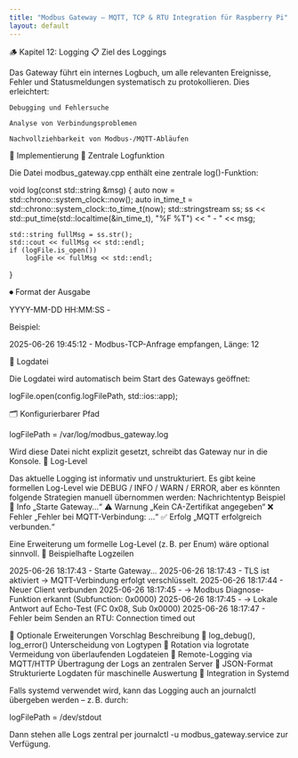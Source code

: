 ```yaml
---
title: "Modbus Gateway – MQTT, TCP & RTU Integration für Raspberry Pi"
layout: default
---
```


🪵 Kapitel 12: Logging
📋 Ziel des Loggings

Das Gateway führt ein internes Logbuch, um alle relevanten Ereignisse, Fehler und Statusmeldungen systematisch zu protokollieren. Dies erleichtert:

    Debugging und Fehlersuche

    Analyse von Verbindungsproblemen

    Nachvollziehbarkeit von Modbus-/MQTT-Abläufen

🧩 Implementierung
🔧 Zentrale Logfunktion

Die Datei modbus_gateway.cpp enthält eine zentrale log()-Funktion:

void log(const std::string &msg)
{
    auto now = std::chrono::system_clock::now();
    auto in_time_t = std::chrono::system_clock::to_time_t(now);
    std::stringstream ss;
    ss << std::put_time(std::localtime(&in_time_t), "%F %T") << " - " << msg;

    std::string fullMsg = ss.str();
    std::cout << fullMsg << std::endl;
    if (logFile.is_open())
        logFile << fullMsg << std::endl;
}

⏺ Format der Ausgabe

YYYY-MM-DD HH:MM:SS - <Nachricht>

Beispiel:

2025-06-26 19:45:12 - Modbus-TCP-Anfrage empfangen, Länge: 12

🧾 Logdatei

Die Logdatei wird automatisch beim Start des Gateways geöffnet:

logFile.open(config.logFilePath, std::ios::app);

🗂 Konfigurierbarer Pfad

logFilePath = /var/log/modbus_gateway.log

Wird diese Datei nicht explizit gesetzt, schreibt das Gateway nur in die Konsole.
🧮 Log-Level

Das aktuelle Logging ist informativ und unstrukturiert. Es gibt keine formellen Log-Level wie DEBUG / INFO / WARN / ERROR, aber es könnten folgende Strategien manuell übernommen werden:
Nachrichtentyp	Beispiel
🔹 Info	„Starte Gateway...“
⚠️ Warnung	„Kein CA-Zertifikat angegeben“
❌ Fehler	„Fehler bei MQTT-Verbindung: ...“
✅ Erfolg	„MQTT erfolgreich verbunden.“

Eine Erweiterung um formelle Log-Level (z. B. per Enum) wäre optional sinnvoll.
🧪 Beispielhafte Logzeilen

2025-06-26 18:17:43 - Starte Gateway...
2025-06-26 18:17:43 - TLS ist aktiviert → MQTT-Verbindung erfolgt verschlüsselt.
2025-06-26 18:17:44 - Neuer Client verbunden
2025-06-26 18:17:45 - → Modbus Diagnose-Funktion erkannt (Subfunction: 0x0000)
2025-06-26 18:17:45 - → Lokale Antwort auf Echo-Test (FC 0x08, Sub 0x0000)
2025-06-26 18:17:47 - Fehler beim Senden an RTU: Connection timed out

🔧 Optionale Erweiterungen
Vorschlag	Beschreibung
🔹 log_debug(), log_error()	Unterscheidung von Logtypen
🔹 Rotation via logrotate	Vermeidung von überlaufenden Logdateien
🔹 Remote-Logging via MQTT/HTTP	Übertragung der Logs an zentralen Server
🔹 JSON-Format	Strukturierte Logdaten für maschinelle Auswertung
🧩 Integration in Systemd

Falls systemd verwendet wird, kann das Logging auch an journalctl übergeben werden – z. B. durch:

logFilePath = /dev/stdout

Dann stehen alle Logs zentral per journalctl -u modbus_gateway.service zur Verfügung.

